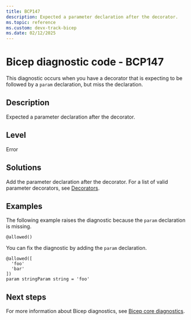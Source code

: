```yaml
---
title: BCP147
description: Expected a parameter declaration after the decorator.
ms.topic: reference
ms.custom: devx-track-bicep
ms.date: 02/12/2025
---
```


# Bicep diagnostic code - BCP147

This diagnostic occurs when you have a decorator that is expecting to be followed by a `param` declaration, but miss the declaration.

## Description

Expected a parameter declaration after the decorator.

## Level

Error

## Solutions
  
Add the parameter declaration after the decorator. For a list of valid parameter decorators, see [Decorators](../parameters.md#use-decorators).

## Examples

The following example raises the diagnostic because the `param` declaration is missing.

```bicep
@allowed()
```

You can fix the diagnostic by adding the `param` declaration.  

```bicep
@allowed([
  'foo'
  'bar'
])
param stringParam string = 'foo'
```

## Next steps

For more information about Bicep diagnostics, see [Bicep core diagnostics](../bicep-core-diagnostics.md).
